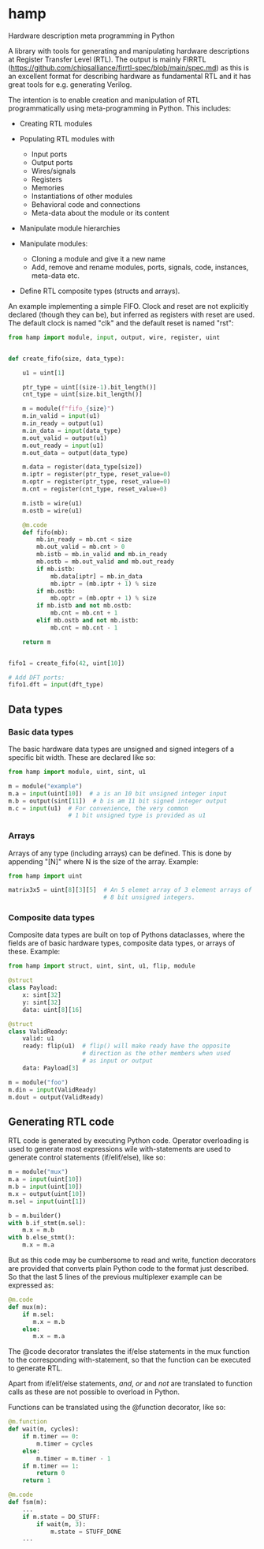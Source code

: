 # hamp
Hardware description meta programming in Python

A library with tools for generating and manipulating hardware descriptions at
Register Transfer Level (RTL).  The output is mainly FIRRTL
(https://github.com/chipsalliance/firrtl-spec/blob/main/spec.md) as this is
an excellent format for describing hardware as fundamental RTL
and it has great tools for e.g. generating Verilog.

The intention is to enable creation and manipulation of RTL programmatically
using meta-programming in Python.  This includes:

- Creating RTL modules
- Populating RTL modules with
    - Input ports
    - Output ports
    - Wires/signals
    - Registers
    - Memories
    - Instantiations of other modules
    - Behavioral code and connections
    - Meta-data about the module or its content

- Manipulate module hierarchies
- Manipulate modules:
    - Cloning a module and give it a new name
    - Add, remove and rename modules, ports, signals, code, instances,
      meta-data etc.

- Define RTL composite types (structs and arrays).

An example implementing a simple FIFO. Clock and reset are not explicitly
declared (though they can be), but inferred as registers with reset are
used.  The default clock is named "clk" and the default reset is named
"rst":

```Python
from hamp import module, input, output, wire, register, uint


def create_fifo(size, data_type):

    u1 = uint[1]

    ptr_type = uint[(size-1).bit_length()]
    cnt_type = uint[size.bit_length()]

    m = module(f"fifo_{size}")
    m.in_valid = input(u1)
    m.in_ready = output(u1)
    m.in_data = input(data_type)
    m.out_valid = output(u1)
    m.out_ready = input(u1)
    m.out_data = output(data_type)

    m.data = register(data_type[size])
    m.iptr = register(ptr_type, reset_value=0)
    m.optr = register(ptr_type, reset_value=0)
    m.cnt = register(cnt_type, reset_value=0)

    m.istb = wire(u1)
    m.ostb = wire(u1)

    @m.code
    def fifo(mb):
        mb.in_ready = mb.cnt < size
        mb.out_valid = mb.cnt > 0
        mb.istb = mb.in_valid and mb.in_ready
        mb.ostb = mb.out_valid and mb.out_ready
        if mb.istb:
            mb.data[iptr] = mb.in_data
            mb.iptr = (mb.iptr + 1) % size
        if mb.ostb:
            mb.optr = (mb.optr + 1) % size
        if mb.istb and not mb.ostb:
            mb.cnt = mb.cnt + 1
        elif mb.ostb and not mb.istb:
            mb.cnt = mb.cnt - 1

    return m


fifo1 = create_fifo(42, uint[10])

# Add DFT ports:
fifo1.dft = input(dft_type)

```

## Data types

### Basic data types

The basic hardware data types are unsigned and signed integers of a specific
bit width.  These are declared like so:

```Python
from hamp import module, uint, sint, u1

m = module("example")
m.a = input(uint[10])  # a is an 10 bit unsigned integer input
m.b = output(sint[11])  # b is am 11 bit signed integer output
m.c = input(u1)  # For convenience, the very common
                 # 1 bit unsigned type is provided as u1
```

### Arrays

Arrays of any type (including arrays) can be defined.  This is done by
appending "[N]" where N is the size of the array. Example:

```Python
from hamp import uint

matrix3x5 = uint[8][3][5]  # An 5 elemet array of 3 element arrays of
                           # 8 bit unsigned integers.
```

### Composite data types

Composite data types are built on top of Pythons dataclasses, where the
fields are of basic hardware types, composite data types, or arrays of
these.  Example:

```Python
from hamp import struct, uint, sint, u1, flip, module

@struct
class Payload:
    x: sint[32]
    y: sint[32]
    data: uint[8][16]

@struct
class ValidReady:
    valid: u1
    ready: flip(u1)  # flip() will make ready have the opposite
                     # direction as the other members when used
                     # as input or output
    data: Payload[3]

m = module("foo")
m.din = input(ValidReady)
m.dout = output(ValidReady)
```


## Generating RTL code

RTL code is generated by executing Python code.  Operator overloading is used
to generate most expressions wile with-statements are used to generate control
statements (if/elif/else), like so:

```Python
m = module("mux")
m.a = input(uint[10])
m.b = input(uint[10])
m.x = output(uint[10])
m.sel = input(uint[1])

b = m.builder()
with b.if_stmt(m.sel):
    m.x = m.b
with b.else_stmt():
    m.x = m.a
```

But as this code may be cumbersome to read and write, function decorators are
provided that converts plain Python code to the format just described.  So that
the last 5 lines of the previous multiplexer example can be expressed as:

```Python
@m.code
def mux(m):
    if m.sel:
       m.x = m.b
    else:
       m.x = m.a
```

The @code decorator translates the if/else statements in the mux function to
the corresponding with-statement, so that the function can be executed to
generate RTL.

Apart from if/elif/else statements, *and*, *or* and *not* are translated to
function calls as these are not possible to overload in Python.

Functions can be translated using the @function decorator, like so:

```Python
@m.function
def wait(m, cycles):
    if m.timer == 0:
        m.timer = cycles
    else:
        m.timer = m.timer - 1
    if m.timer == 1:
        return 0
    return 1

@m.code
def fsm(m):
    ...
    if m.state = DO_STUFF:
        if wait(m, 3):
            m.state = STUFF_DONE
    ...
```

